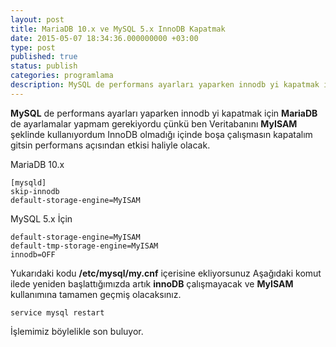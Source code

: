 ```yaml
---
layout: post
title: MariaDB 10.x ve MySQL 5.x InnoDB Kapatmak
date: 2015-05-07 18:34:36.000000000 +03:00
type: post
published: true
status: publish
categories: programlama
description: MySQL de performans ayarları yaparken innodb yi kapatmak için MariaDB de ayarlamalar yapmam gerekiyordu çünkü ben Veritabanını MyISAM şeklinde
---
```

**MySQL** de performans ayarları yaparken innodb yi kapatmak için **MariaDB** de ayarlamalar yapmam gerekiyordu çünkü ben Veritabanını **MyISAM** şeklinde kullanıyordum InnoDB olmadığı içinde boşa çalışmasın kapatalım gitsin performans açısından etkisi haliyle olacak.

MariaDB 10.x

    [mysqld]
    skip-innodb
    default-storage-engine=MyISAM

MySQL 5.x İçin

    default-storage-engine=MyISAM
    default-tmp-storage-engine=MyISAM
    innodb=OFF

Yukarıdaki kodu **/etc/mysql/my.cnf** içerisine ekliyorsunuz Aşağıdaki komut ilede yeniden başlattığımızda artık **innoDB** çalışmayacak ve **MyISAM** kullanımına tamamen geçmiş olacaksınız.

    service mysql restart

İşlemimiz böylelikle son buluyor.
